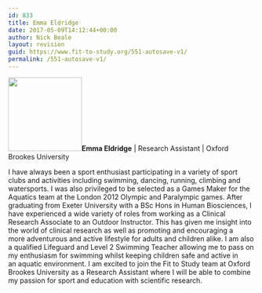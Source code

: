 ```yaml
---
id: 833
title: Emma Eldridge
date: 2017-05-09T14:12:44+00:00
author: Nick Beale
layout: revision
guid: https://www.fit-to-study.org/551-autosave-v1/
permalink: /551-autosave-v1/
---
```

**[<img class="wp-image-828 size-thumbnail alignleft" src="https://i2.wp.com/www.fit-to-study.org/wp-content/uploads/2017/05/Emma.jpg?resize=150%2C150&#038;ssl=1" alt="" width="150" height="150" srcset="https://i2.wp.com/www.fit-to-study.org/wp-content/uploads/2017/05/Emma.jpg?resize=150%2C150&ssl=1 150w, https://i2.wp.com/www.fit-to-study.org/wp-content/uploads/2017/05/Emma.jpg?zoom=2&resize=150%2C150&ssl=1 300w, https://i2.wp.com/www.fit-to-study.org/wp-content/uploads/2017/05/Emma.jpg?zoom=3&resize=150%2C150&ssl=1 450w" sizes="(max-width: 150px) 100vw, 150px" data-recalc-dims="1" />](https://i2.wp.com/www.fit-to-study.org/wp-content/uploads/2017/05/Emma.jpg?ssl=1)Emma Eldridge** | Research Assistant | Oxford Brookes University

I have always been a sport enthusiast participating in a variety of sport clubs and activities including swimming, dancing, running, climbing and watersports. I was also privileged to be selected as a Games Maker for the Aquatics team at the London 2012 Olympic and Paralympic games. After graduating from Exeter University with a BSc Hons in Human Biosciences, I have experienced a wide variety of roles from working as a Clinical Research Associate to an Outdoor Instructor. This has given me insight into the world of clinical research as well as promoting and encouraging a more adventurous and active lifestyle for adults and children alike. I am also a qualified Lifeguard and Level 2 Swimming Teacher allowing me to pass on my enthusiasm for swimming whilst keeping children safe and active in an aquatic environment. I am excited to join the Fit to Study team at Oxford Brookes University as a Research Assistant where I will be able to combine my passion for sport and education with scientific research.